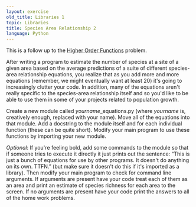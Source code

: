 ```yaml
---
layout: exercise
old_title: Libraries 1
topic: Libraries
title: Species Area Relationship 2
language: Python
---
```


This is a follow up to the
[Higher Order Functions](exercises/higher-order-functions) problem.

After writing a program to estimate the number of species at a site of a
given area based on the average predictions of a suite of different
species-area relationship equations, you realize that as you add more
and more equations (remember, we might eventually want at least 20) it's
going to increasingly clutter your code. In addition, many of the
equations aren't really specific to the species-area relationship itself
and so you'd like to be able to use them in some of your projects
related to population growth.

Create a new module called *yourname*\_equations.py (where *yourname*
is, creatively enough, replaced with your name). Move all of the
equations into that module. Add a docstring to the module itself and for
each individual function (these can be quite short). Modify your main
program to use these functions by importing your new module.

*Optional*: If you're feeling bold, add some commands to the module so
that if someone tries to execute it directly it just prints out the
sentence: “This is just a bunch of equations for use by other programs.
It doesn't do anything on its own. TTFN.” (but make sure it doesn't do
this if it's imported as a library). Then modify your main program to
check for command line arguments. If arguments are present have your
code treat each of them as an area and print an estimate of species
richness for each area to the screen. If no arguments are present have
your code print the answers to all of the home work problems.
